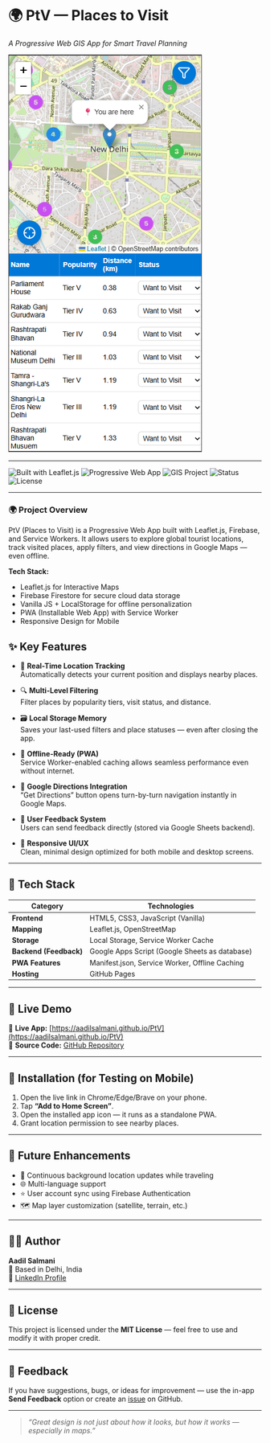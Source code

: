 # 🌍 PtV — Places to Visit  
*A Progressive Web GIS App for Smart Travel Planning*

![PtV Preview](./icons/preview.png)

---

![Built with Leaflet.js](https://img.shields.io/badge/Built%20with-Leaflet.js-brightgreen)
![Progressive Web App](https://img.shields.io/badge/Type-PWA-blue)
![GIS Project](https://img.shields.io/badge/Category-GIS-yellow)
![Status](https://img.shields.io/badge/Status-Live-success)
![License](https://img.shields.io/badge/License-MIT-lightgrey)

---

### 🌍 Project Overview
PtV (Places to Visit) is a Progressive Web App built with Leaflet.js, Firebase, and Service Workers.
It allows users to explore global tourist locations, track visited places, apply filters, and view directions in Google Maps — even offline.

**Tech Stack:**
- Leaflet.js for Interactive Maps  
- Firebase Firestore for secure cloud data storage  
- Vanilla JS + LocalStorage for offline personalization  
- PWA (Installable Web App) with Service Worker  
- Responsive Design for Mobile


## ✨ Key Features

- 📍 **Real-Time Location Tracking**  
  Automatically detects your current position and displays nearby places.

- 🔍 **Multi-Level Filtering**  
  Filter places by popularity tiers, visit status, and distance.

- 🗃️ **Local Storage Memory**  
  Saves your last-used filters and place statuses — even after closing the app.

- 💾 **Offline-Ready (PWA)**  
  Service Worker-enabled caching allows seamless performance even without internet.

- 🧭 **Google Directions Integration**  
  “Get Directions” button opens turn-by-turn navigation instantly in Google Maps.

- 💬 **User Feedback System**  
  Users can send feedback directly (stored via Google Sheets backend).

- 🎨 **Responsive UI/UX**  
  Clean, minimal design optimized for both mobile and desktop screens.

---

## 🧩 Tech Stack

| Category | Technologies |
|-----------|---------------|
| **Frontend** | HTML5, CSS3, JavaScript (Vanilla) |
| **Mapping** | Leaflet.js, OpenStreetMap |
| **Storage** | Local Storage, Service Worker Cache |
| **Backend (Feedback)** | Google Apps Script (Google Sheets as database) |
| **PWA Features** | Manifest.json, Service Worker, Offline Caching |
| **Hosting** | GitHub Pages |

---

## 🚀 Live Demo

🔗 **Live App:** [https://aadilsalmani.github.io/PtV](https://aadilsalmani.github.io/PtV)  
📁 **Source Code:** [GitHub Repository](https://github.com/aadilsalmani/PtV)

---

## 📱 Installation (for Testing on Mobile)

1. Open the live link in Chrome/Edge/Brave on your phone.  
2. Tap **“Add to Home Screen”**.  
3. Open the installed app icon — it runs as a standalone PWA.  
4. Grant location permission to see nearby places.

---

## 🧠 Future Enhancements
- 🔄 Continuous background location updates while traveling  
- 🌐 Multi-language support  
- ⭐ User account sync using Firebase Authentication  
- 🗺️ Map layer customization (satellite, terrain, etc.)

---

## 🧑‍💻 Author
**Aadil Salmani**  
📍 Based in Delhi, India  
🔗 [LinkedIn Profile](https://www.linkedin.com/in/aadilsalmani)  


---

## 🪪 License
This project is licensed under the **MIT License** — feel free to use and modify it with proper credit.

---

## 💬 Feedback
If you have suggestions, bugs, or ideas for improvement — use the in-app **Send Feedback** option or create an [issue](../../issues) on GitHub.

---
> _“Great design is not just about how it looks, but how it works — especially in maps.”_
